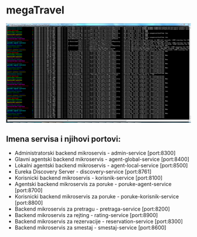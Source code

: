 # megaTravel

![Docker services running...](services.png?raw=true "Docker services running...")

## Imena servisa i njihovi portovi:
- Administratorski backend mikroservis - admin-service [port:8300]
- Glavni agentski backend mikroservis - agent-global-service [port:8400]
- Lokalni agentski backend mikroservis - agent-local-service [port:8500]
- Eureka Discovery Server - discovery-service [port:8761]
- Korisnicki backend mikroservis - korisnik-service [port:8100]
- Agentski backend mikroservis za poruke - poruke-agent-service [port:8700]
- Korisnicki backend mikroservis za poruke - poruke-korisnik-service [port:8800]
- Backend mikroservis za pretragu - pretraga-service [port:8200]
- Backend mikroservis za rejting - rating-service [port:8900]
- Backend mikroservis za rezervacije - reservation-service [port:8300]
- Backend mikroservis za smestaj - smestaj-service [port:8600]
